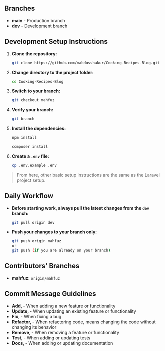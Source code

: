 
## Branches

- **main** - Production branch
- **dev** - Development branch

## Development Setup Instructions

1. **Clone the repository:**
    ```bash
    git clone https://github.com/mabdusshakur/Cooking-Recipes-Blog.git
    ```

2. **Change directory to the project folder:**
    ```bash
    cd Cooking-Recipes-Blog
    ```

3. **Switch to your branch:**
    ```bash
    git checkout mahfuz
    ```

4. **Verify your branch:**
    ```bash
    git branch
    ```

5. **Install the dependencies:**
    ```bash
    npm install

    composer install
    ```

6. **Create a `.env` file:**
    ```bash
    cp .env.example .env
    ```

> From here, other basic setup instructions are the same as the Laravel project setup.

## Daily Workflow

- **Before starting work, always pull the latest changes from the `dev` branch:**
    ```bash
    git pull origin dev  
    ```

- **Push your changes to your branch only:**
    ```bash
    git push origin mahfuz
    or
    git push (if you are already on your branch)
    ```

## Contributors' Branches

- **mahfuz:** `origin/mahfuz`




## Commit Message Guidelines

- **Add, <your message>** - When adding a new feature or functionality
- **Update, <your message>** - When updating an existing feature or functionality
- **Fix, <your message>** - When fixing a bug
- **Refactor, <your message>** - When refactoring code, means changing the code without changing its behavior
- **Remove, <your message>** - When removing a feature or functionality
- **Test, <your message>** - When adding or updating tests
- **Docs, <your message>** - When adding or updating documentation

